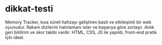 # dikkat-testi
Memory Tracker, kısa süreli hafızayı geliştiren basit ve etkileşimli bir web oyunudur. Rakam dizilerini hatırlamanı ister ve başarıya göre zorlaşır. Anlık geri bildirim ve skor takibi vardır. HTML, CSS, JS ile yapıldı, front-end pratik için ideal.
